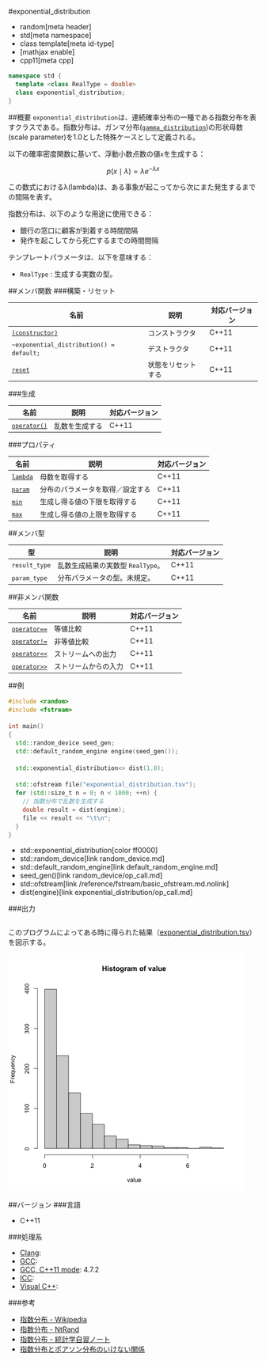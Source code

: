 #exponential_distribution
* random[meta header]
* std[meta namespace]
* class template[meta id-type]
* [mathjax enable]
* cpp11[meta cpp]

```cpp
namespace std {
  template <class RealType = double>
  class exponential_distribution;
}
```

##概要
`exponential_distribution`は、連続確率分布の一種である指数分布を表すクラスである。指数分布は、ガンマ分布([`gamma_distribution`](gamma_distribution.md))の形状母数(scale parameter)を1.0とした特殊ケースとして定義される。  

以下の確率密度関数に基いて、浮動小数点数の値`x`を生成する：

$$ p(x \mid \lambda) = \lambda e^{-\lambda x} $$

この数式におけるλ(lambda)は、ある事象が起こってから次にまた発生するまでの間隔を表す。


指数分布は、以下のような用途に使用できる：

- 銀行の窓口に顧客が到着する時間間隔
- 発作を起こしてから死亡するまでの時間間隔


テンプレートパラメータは、以下を意味する：

- `RealType` : 生成する実数の型。


##メンバ関数
###構築・リセット

| 名前 | 説明 | 対応バージョン |
|---------------------------------------------------------------|--------------------|-------|
| [`(constructor)`](exponential_distribution/op_constructor.md)           | コンストラクタ     | C++11 |
| `~exponential_distribution() = default;`                                  | デストラクタ       | C++11 |
| [`reset`](exponential_distribution/reset.md)                            | 状態をリセットする | C++11 |


###生成

| 名前 | 説明 | 対応バージョン |
|-------------------------------------------------|----------------|-------|
| [`operator()`](exponential_distribution/op_call.md) | 乱数を生成する | C++11 |


###プロパティ

| 名前 | 説明 | 対応バージョン |
|------------------------------------------------|----------------------------------|-------|
| [`lambda`](exponential_distribution/lambda.md) | 母数を取得する                   | C++11 |
| [`param`](exponential_distribution/param.md) | 分布のパラメータを取得／設定する | C++11 |
| [`min`](exponential_distribution/min.md)     | 生成し得る値の下限を取得する   | C++11 |
| [`max`](exponential_distribution/max.md)     | 生成し得る値の上限を取得する   | C++11 |


##メンバ型

| 型 | 説明 | 対応バージョン |
|---------------|-------------------|-------|
| `result_type` | 乱数生成結果の実数型 `RealType`。 | C++11 |
| `param_type`  | 分布パラメータの型。未規定。 | C++11 |


##非メンバ関数

| 名前 | 説明 | 対応バージョン |
|------------------------------------------------------------|----------------------|-------|
| [`operator==`](exponential_distribution/op_equal.md)     | 等値比較             | C++11 |
| [`operator!=`](exponential_distribution/op_not_equal.md) | 非等値比較           | C++11 |
| [`operator<<`](exponential_distribution/op_ostream.md)   | ストリームへの出力   | C++11 |
| [`operator>>`](exponential_distribution/op_istream.md)   | ストリームからの入力 | C++11 |


##例
```cpp
#include <random>
#include <fstream>

int main()
{
  std::random_device seed_gen;
  std::default_random_engine engine(seed_gen());

  std::exponential_distribution<> dist(1.0);

  std::ofstream file("exponential_distribution.tsv");
  for (std::size_t n = 0; n < 1000; ++n) {
    // 指数分布で乱数を生成する
    double result = dist(engine);
    file << result << "\t\n";
  }
}
```
* std::exponential_distribution[color ff0000]
* std::random_device[link random_device.md]
* std::default_random_engine[link default_random_engine.md]
* seed_gen()[link random_device/op_call.md]
* std::ofstream[link /reference/fstream/basic_ofstream.md.nolink]
* dist(engine)[link exponential_distribution/op_call.md]

###出力
```
```

このプログラムによってある時に得られた結果（[exponential_distribution.tsv](https://github.com/cpprefjp/image/raw/master/reference/random/exponential_distribution/exponential_distribution.tsv)）を図示する。 

![](https://github.com/cpprefjp/image/raw/master/reference/random/exponential_distribution/exponential_distribution.png)

##バージョン
###言語
- C++11

###処理系
- [Clang](/implementation.md#clang): 
- [GCC](/implementation.md#gcc): 
- [GCC, C++11 mode](/implementation.md#gcc): 4.7.2
- [ICC](/implementation.md#icc): 
- [Visual C++](/implementation.md#visual_cpp): 

###参考
- [指数分布 - Wikipedia](https://ja.wikipedia.org/wiki/指数分布)
- [指数分布 - NtRand](http://www.ntrand.com/jp/exponential-distribution/)
- [指数分布 - 統計学自習ノート](http://aoki2.si.gunma-u.ac.jp/lecture/Bunpu/exponential.html)
- [指数分布とポアソン分布のいけない関係](http://www.slideshare.net/teramonagi/ss-11296227)

